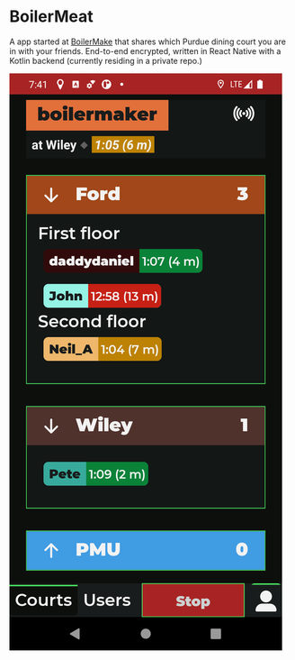 # BoilerMeat

A app started at [BoilerMake](https://boilermake.org) that shares which Purdue dining court you are in with your friends. End-to-end encrypted, written in React Native with a Kotlin backend (currently residing in a private repo.)

![Screenshot](screenshot.png)
